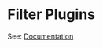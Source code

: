 # Filter Plugins

See: [Documentation](https://docs.ansible.com/ansible/latest/plugins/filter.html#filter-plugins)
